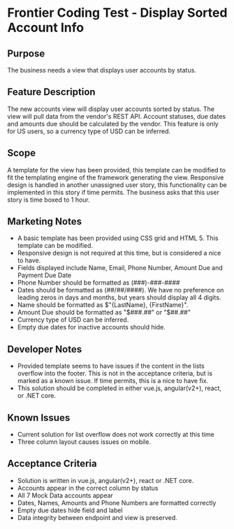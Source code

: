 # Frontier Coding Test - Display Sorted Account Info

## Purpose

The business needs a view that displays user accounts by status.

## Feature Description

The new accounts view will display user accounts sorted by status. The view will pull data from the vendor's REST API. Account statuses, due dates and amounts due should be calculated by the vendor. This feature is only for US users, so a currency type of USD can be inferred. 

## Scope

A template for the view has been provided, this template can be modified to fit the templating engine of the framework generating the view. Responsive design is handled in another unassigned user story, this functionality can be implemented in this story if time permits. The business asks that this user story is time boxed to 1 hour. 

## Marketing Notes

- A basic template has been provided using CSS grid and HTML 5. This template can be modified.
- Responsive design is not required at this time, but is considered a nice to have.
- Fields displayed include Name, Email, Phone Number, Amount Due and Payment Due Date
- Phone Number should be formatted as (###)-###-####
- Dates should be formatted as (##/##/####). We have no preference on leading zeros in days and months, but years should display all 4 digits.
- Name should be formatted as $"{LastName}, {FirstName}".
- Amount Due should be formatted as "$###.##" or "$##.##"
- Currency type of USD can be inferred. 
- Empty due dates for inactive accounts should hide.

## Developer Notes

- Provided template seems to have issues if the content in the lists overflow into the footer. This is not in the acceptance criteria, but is marked as a known issue. If time permits, this is a nice to have fix. 
- This solution should be completed in either vue.js, angular(v2+), react, or .NET core.

## Known  Issues

- Current solution for list overflow does not work correctly at this time
- Three column layout causes issues on mobile.

## Acceptance Criteria

- Solution is written in vue.js, angular(v2+), react or .NET core.
- Accounts appear in the correct column by status
- All 7 Mock Data accounts appear
- Dates, Names, Amounts and Phone Numbers are formatted correctly
- Empty due dates hide field and label
- Data integrity between endpoint and view is preserved.
